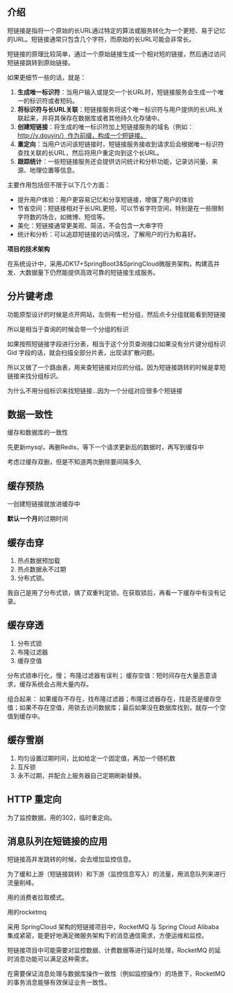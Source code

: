 ## 介绍
短链接是指将一个原始的长URL通过特定的算法或服务转化为一个更短、易于记忆的URL。短链接通常只包含几个字符，而原始的长URL可能会非常长。

短链接的原理比较简单，通过一个原始链接生成一个相对短的链接，然后通过访问短链接跳转到原始链接。

如果更细节一些的话，就是：

1. **生成唯一标识符**：当用户输入或提交一个长URL时，短链接服务会生成一个唯一的标识符或者短码。
2. **将标识符与长URL关联**：短链接服务将这个唯一标识符与用户提供的长URL关联起来，并将其保存在数据库或者其他持久化存储中。
3. **创建短链接**：将生成的唯一标识符加上短链接服务的域名（例如：http://v.douyin/）作为前缀，构成一个短链接。
4. **重定向**：当用户访问该短链接时，短链接服务接收到请求后会根据唯一标识符查找关联的长URL，然后将用户重定向到这个长URL。
5. **跟踪统计**：一些短链接服务还会提供访问统计和分析功能，记录访问量、来源、地理位置等信息。

主要作用包括但不限于以下几个方面：

- 提升用户体验：用户更容易记忆和分享短链接，增强了用户的体验
- 节省空间：短链接相对于长URL更短，可以节省字符空间，特别是在一些限制字符数的场合，如微博、短信等。
- 美化：短链接通常更美观、简洁，不会包含一大串字符
- 统计和分析：可以追踪短链接的访问情况，了解用户的行为和喜好。

**项目的技术架构**

在系统设计中，采用JDK17+SpringBoot3&SpringCloud微服务架构，构建高并发、大数据量下仍然能提供高效可靠的短链接生成服务。








## 分片键考虑

功能原型设计的时候是点开网站，左侧有一栏分组，然后点卡分组就能看到短链接

所以是相当于查询的时候会带一个分组的标识

如果按照短链接字段进行分表，相当于这个分页查询接口如果没有分片键分组标识 Gid 字段的话，就会扫描全部分片表，出现读扩散问题。

所以又做了一个路由表，用来查短链接对应的分组。因为短链接跳转的时候是拿短链接来找分组标识。

为什么不用分组标识来找短链接...因为一个分组对应很多个短链接



## 数据一致性
缓存和数据库的一致性

先更新mysql，再删Redis，等下一个请求更新后的数据时，再写到缓存中

考虑过缓存双删，但是不知道两次删除要间隔多久

## 缓存预热
一创建短链接就放进缓存中

**默认一个月**的过期时间

## 缓存击穿
1. 热点数据预加载
2. 热点数据永不过期
3. 分布式锁。

我自己是用了分布式锁，搞了双重判定锁。在获取锁后，再看一下缓存中有没有记录。

## 缓存穿透

1. 分布式锁
2. 布隆过滤器
3. 缓存空值

分布式锁串行化，慢；
布隆过滤器有误判；
缓存空值：短时间存在大量恶意请求，缓存系统会占用大量内存。


组合起来：
如果缓存不存在，找布隆过滤器；布隆过滤器存在，找是否是缓存空值；如果不存在空值，用锁去访问数据库；最后如果没在数据库找到，就存一个空值到缓存中。
## 缓存雪崩
1. 均匀设置过期时间，比如给定一个固定值，再加一个随机数
2. 互斥锁
3. 永不过期，并配合上服务器自己定期刷新替换。

## HTTP 重定向
为了监控数据，用的302，临时重定向。


## 消息队列在短链接的应用
短链接高并发跳转的时候，会去增加监控信息。

为了缓和上游（短链接跳转）和下游（监控信息写入）的流量，用消息队列来进行流量削峰。

用的消费者拉取模式。

用的rocketmq

采用 SpringCloud 架构的短链接项目中，RocketMQ 与 Spring Cloud Alibaba 集成紧密，能更好地满足微服务架构下的消息通信需求，方便运维和监控。

短链接项目中可能需要对监控数据、计费数据等进行延时处理，RocketMQ 的延时消息功能可以满足这种需求。

在需要保证消息处理与数据库操作一致性（例如监控操作）的场景下，RocketMQ 的事务消息能够有效保证业务一致性。
